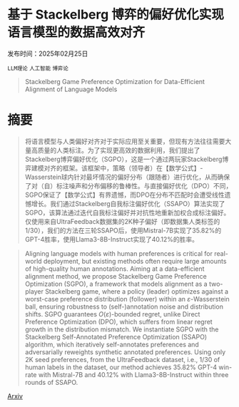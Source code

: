 # 基于 Stackelberg 博弈的偏好优化实现语言模型的数据高效对齐

发布时间：2025年02月25日

`LLM理论` `人工智能` `博弈论`

> Stackelberg Game Preference Optimization for Data-Efficient Alignment of Language Models

# 摘要

> 将语言模型与人类偏好对齐对于实际应用至关重要，但现有方法往往需要大量高质量的人类标注。为了实现更高效的数据利用，我们提出了Stackelberg博弈偏好优化（SGPO），这是一个通过两玩家Stackelberg博弈建模对齐的框架。该框架中，策略（领导者）在【数学公式】-Wasserstein球内针对最坏情况的偏好分布（跟随者）进行优化，从而确保了对（自）标注噪声和分布偏移的鲁棒性。与直接偏好优化（DPO）不同，SGPO保证了【数学公式】有界遗憾，而DPO在分布不匹配时会遭受线性遗憾增长。我们通过Stackelberg自我标注偏好优化（SSAPO）算法实现了SGPO，该算法通过迭代自我标注偏好并对抗性地重新加权合成标注偏好。仅使用来自UltraFeedback数据集的2K种子偏好（即数据集人类标签的1/30），我们的方法在三轮SSAPO后，使用Mistral-7B实现了35.82%的GPT-4胜率，使用Llama3-8B-Instruct实现了40.12%的胜率。

> Aligning language models with human preferences is critical for real-world deployment, but existing methods often require large amounts of high-quality human annotations. Aiming at a data-efficient alignment method, we propose Stackelberg Game Preference Optimization (SGPO), a framework that models alignment as a two-player Stackelberg game, where a policy (leader) optimizes against a worst-case preference distribution (follower) within an $ε$-Wasserstein ball, ensuring robustness to (self-)annotation noise and distribution shifts. SGPO guarantees $O(ε)$-bounded regret, unlike Direct Preference Optimization (DPO), which suffers from linear regret growth in the distribution mismatch. We instantiate SGPO with the Stackelberg Self-Annotated Preference Optimization (SSAPO) algorithm, which iteratively self-annotates preferences and adversarially reweights synthetic annotated preferences. Using only 2K seed preferences, from the UltraFeedback dataset, i.e., 1/30 of human labels in the dataset, our method achieves 35.82% GPT-4 win-rate with Mistral-7B and 40.12% with Llama3-8B-Instruct within three rounds of SSAPO.

[Arxiv](https://arxiv.org/abs/2502.18099)
